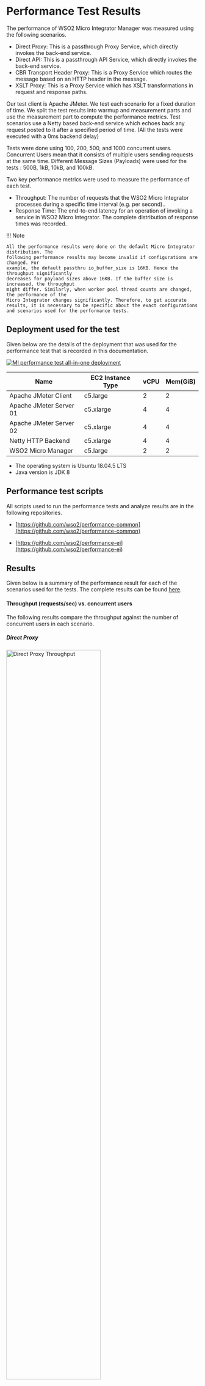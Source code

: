 # Performance Test Results

The performance of WSO2 Micro Integrator Manager was measured using the following scenarios.

- Direct Proxy: This is a passthrough Proxy Service, which directly invokes the back-end service.
- Direct API: This is a passthrough API Service, which directly invokes the back-end service.
- CBR Transport Header Proxy: This is a Proxy Service which routes the message based on an HTTP header in the message.
- XSLT Proxy: This is a Proxy Service which has XSLT transformations in request and response paths.

Our test client is Apache JMeter. We test each scenario for a fixed duration of time. We split the test results into warmup 
and measurement parts and use the measurement part to compute the performance metrics.
Test scenarios use a Netty based back-end service which echoes back any request
posted to it after a specified period of time. (All the tests were executed with a 0ms
backend delay)

Tests were done using 100, 200, 500, and 1000 concurrent users. Concurrent Users mean that it consists of multiple users 
sending requests at the same time. Different Message Sizes (Payloads) were used for the tests : 500B, 1kB, 10kB, and 100kB.


Two key performance metrics were used to measure the performance of each test. 

- Throughput: The number of requests that the WSO2 Micro Integrator processes during a specific time interval (e.g. per second).. 
- Response Time: The end-to-end latency for an operation of invoking a service in WSO2 Micro Integrator. The complete distribution of response times was recorded.

!!! Note
    
    All the performance results were done on the default Micro Integrator distribution. The
    following performance results may become invalid if configurations are changed. For
    example, the default passthru io_buffer_size is 16KB. Hence the throughput significantly
    decreases for payload sizes above 16KB. If the buffer size is increased, the throughput
    might differ. Similarly, when worker pool thread counts are changed, the performance of the
    Micro Integrator changes significantly. Therefore, to get accurate results, it is necessary to be specific about the exact configurations and scenarios used for the performance tests.

## Deployment used for the test

Given below are the details of the deployment that was used for the performance test that is recorded in this documentation.

[![MI performance test all-in-one deployment]({{base_path}}/assets/img/setup-and-install/performance-test-results/mi_performance_test_all_in_one_deployment.png)]({{base_path}}/assets/img/setup-and-install/performance-test-results/mi_performance_test_all_in_one_deployment.png)

<table>
<thead>
  <tr>
    <th>Name</th>
    <th>EC2 Instance Type</th>
    <th>vCPU</th>
    <th>Mem(GiB)</th>
  </tr>
</thead>
<tbody>
  <tr>
    <td>Apache JMeter Client</td>
    <td>c5.large</td>
    <td>2</td>
    <td>2</td>
  </tr>
  <tr>
    <td>Apache JMeter Server 01</td>
    <td>c5.xlarge</td>
    <td>4</td>
    <td>4</td>
  </tr>
  <tr>
    <td>Apache JMeter Server 02</td>
    <td>c5.xlarge</td>
    <td>4</td>
    <td>4</td>
  </tr>
  <tr>
    <td>Netty HTTP Backend</td>
    <td>c5.xlarge</td>
    <td>4</td>
    <td>4</td>
  </tr>
  <tr>
    <td>WSO2 Micro Manager</td>
    <td>c5.large</td>
    <td>2</td>
    <td>2</td>
  </tr>
</tbody>
</table>

- The operating system is Ubuntu 18.04.5 LTS
- Java version is JDK 8

## Performance test scripts

All scripts used to run the performance tests and analyze results are in the following repositories.

- [https://github.com/wso2/performance-common](https://github.com/wso2/performance-common)

- [https://github.com/wso2/performance-ei](https://github.com/wso2/performance-ei)

## Results
Given below is a summary of the performance result for each of the scenarios used for the tests.
The complete results can be found [here](https://github.com/wso2/micro-integrator/blob/b06581ed31fceaa32c01a03a63a107141a68cb2b/performance/benchmarks/summary.md).

#### Throughput (requests/sec) vs. concurrent users
The following results compare the throughput against the number of concurrent users in each scenario.
##### Direct Proxy

<img src="{{base_path}}/assets/img/setup-and-install/performance-test-results/mi/direct-proxy-tp.png)]({{base_path}}/assets/img/setup-and-install/performance-test-results/mi/direct-proxy-tp.png" alt="Direct Proxy Throughput" title="Direct Proxy Throughput" width="70%" />

##### Direct API

<img src="{{base_path}}/assets/img/setup-and-install/performance-test-results/mi/direct-api-tp.png)]({{base_path}}/assets/img/setup-and-install/performance-test-results/mi/direct-api-tp.png" alt="Direct API Throughput" title="Direct API Throughput" width="70%" />

##### CBR Transport Header Proxy

<img src="{{base_path}}/assets/img/setup-and-install/performance-test-results/mi/cbr-transport-header-proxy-tp.png" alt="CBR Transport Header Proxy Throughput" title="CBR Transport Header Proxy Throughput" width="70%" />

##### XSLT Proxy

<img src="{{base_path}}/assets/img/setup-and-install/performance-test-results/mi/xslt-proxy-tp.png" alt="XSLT Proxy Throughput" title="XSLT Proxy Throughput" width="70%" />

#### Average response time (ms) vs. concurrent users
The following results compare the average response time of the Micro Integrator server against the number of users in each scenario.
##### Direct Proxy

<img src="{{base_path}}/assets/img/setup-and-install/performance-test-results/mi/direct-proxy-rt.png" alt="Direct Proxy Response Time" title="Direct Proxy Response Time" width="70%" />

##### Direct API

<img src="{{base_path}}/assets/img/setup-and-install/performance-test-results/mi/direct-api-rt.png" alt="Direct API Response Time" title="Direct API Response Time" width="70%" />

##### CBR Transport Header Proxy

<img src="{{base_path}}/assets/img/setup-and-install/performance-test-results/mi/cbr-transport-header-proxy-rt.png" alt="CBR Transport Header Proxy Response Time" title="CBR Transport Header Proxy Response Time" width="70%" />

##### XSLT Proxy

<img src="{{base_path}}/assets/img/setup-and-install/performance-test-results/mi/xslt-proxy-rt.png" alt="XSLT Proxy Response Time" title="XSLT Proxy Response Time" width="70%" />
